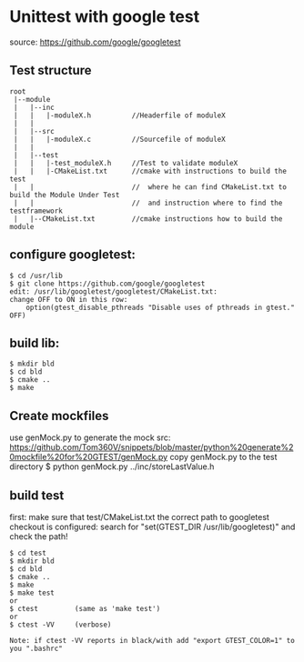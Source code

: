 # Unittest with google test
source: https://github.com/google/googletest


## Test structure
```
root
 |--module
 |   |--inc
 |   |   |-moduleX.h          //Headerfile of moduleX
 |   |
 |   |--src
 |   |   |-moduleX.c          //Sourcefile of moduleX
 |   |
 |   |--test
 |   |   |-test_moduleX.h     //Test to validate moduleX
 |   |   |-CMakeList.txt      //cmake with instructions to build the test
 |   |                        //  where he can find CMakeList.txt to build the Module Under Test
 |   |                        //  and instruction where to find the testframework
 |   |--CMakeList.txt         //cmake instructions how to build the module
```

## configure googletest:
    $ cd /usr/lib
    $ git clone https://github.com/google/googletest
    edit: /usr/lib/googletest/googletest/CMakeList.txt:
    change OFF to ON in this row:
        option(gtest_disable_pthreads "Disable uses of pthreads in gtest." OFF)


## build lib:
    $ mkdir bld
    $ cd bld
    $ cmake ..
    $ make


## Create mockfiles
  use genMock.py to generate the mock
  src: https://github.com/Tom360V/snippets/blob/master/python%20generate%20mockfile%20for%20GTEST/genMock.py
  copy genMock.py to the test directory
  $ python genMock.py ../inc/storeLastValue.h


## build test
first: make sure that test/CMakeList.txt the correct path to googletest checkout is configured:
search for "set(GTEST_DIR /usr/lib/googletest)" and check the path!

    $ cd test
    $ mkdir bld
    $ cd bld
    $ cmake ..
    $ make
    $ make test
    or
    $ ctest         (same as 'make test')
    or
    $ ctest -VV     (verbose)
    
    Note: if ctest -VV reports in black/with add "export GTEST_COLOR=1" to you ".bashrc"
